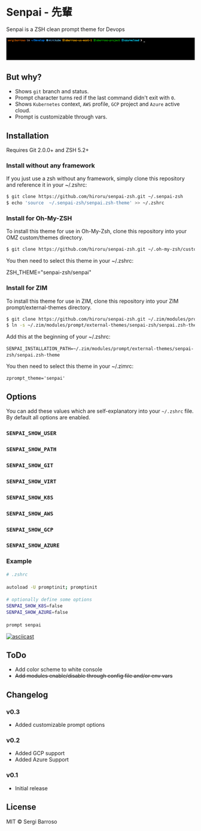 # Senpai - 先輩
Senpai is a ZSH clean prompt theme for Devops

<img src="senpai_cmd_screenshot.png" width="864">

## But why?

- Shows `git` branch and status.
- Prompt character turns red if the last command didn't exit with `0`.
- Shows `Kubernetes` context, `AWS` profile, `GCP` project and `Azure` active cloud.
- Prompt is customizable through vars.

## Installation

Requires Git 2.0.0+ and ZSH 5.2+

### Install without any framework
If you just use a zsh without any framework, simply clone this repository and reference it in your ~/.zshrc:

```sh
$ git clone https://github.com/hiroru/senpai-zsh.git ~/.senpai-zsh
$ echo 'source  ~/.senpai-zsh/senpai.zsh-theme' >> ~/.zshrc
```

### Install for Oh-My-ZSH
To install this theme for use in Oh-My-Zsh, clone this repository into your OMZ custom/themes directory.

```sh
$ git clone https://github.com/hiroru/senpai-zsh.git ~/.oh-my-zsh/custom/themes/senpai-zsh
```
You then need to select this theme in your ~/.zshrc:

ZSH_THEME="senpai-zsh/senpai"

### Install for ZIM
To install this theme for use in ZIM, clone this repository into your ZIM prompt/external-themes directory.

```sh
$ git clone https://github.com/hiroru/senpai-zsh.git ~/.zim/modules/prompt/external-themes/senpai-zsh
$ ln -s ~/.zim/modules/prompt/external-themes/senpai-zsh/senpai.zsh-theme ~/.zim/modules/prompt/functions/prompt_senpai_setup
```
Add this at the beginning of your ~/.zshrc:

`SENPAI_INSTALLATION_PATH=~/.zim/modules/prompt/external-themes/senpai-zsh/senpai.zsh-theme`

You then need to select this theme in your ~/.zimrc:

`zprompt_theme='senpai'`

## Options

You can add these values which are self-explanatory into your `~/.zshrc` file. By default all options are enabled.

### `SENPAI_SHOW_USER`
### `SENPAI_SHOW_PATH`
### `SENPAI_SHOW_GIT`
### `SENPAI_SHOW_VIRT`
### `SENPAI_SHOW_K8S`
### `SENPAI_SHOW_AWS`
### `SENPAI_SHOW_GCP`
### `SENPAI_SHOW_AZURE`

### Example

```sh
# .zshrc

autoload -U promptinit; promptinit

# optionally define some options
SENPAI_SHOW_K8S=false
SENPAI_SHOW_AZURE=false

prompt senpai
```

[![asciicast](https://asciinema.org/a/thUXMMyOXY9E1VH0dEujypUw7.png)](https://asciinema.org/a/thUXMMyOXY9E1VH0dEujypUw7)

## ToDo
- Add color scheme to white console
- ~~Add modules enable/disable through config file and/or env vars~~

## Changelog

### v0.3
- Added customizable prompt options

### v0.2
- Added GCP support
- Added Azure Support

### v0.1
- Initial release


## License
MIT © Sergi Barroso